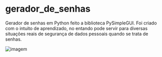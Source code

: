 # gerador_de_senhas
Gerador de senhas em Python feito a biblioteca PySimpleGUI. Foi criado com o intuito de aprendizado, no entando pode servir para diversas situações reais de segurança de dados pessoais quando se trata de senhas.

![imagem](https://user-images.githubusercontent.com/64646796/148633677-e22ba01a-4501-41a0-bf2c-6953aadc1817.jpg)

